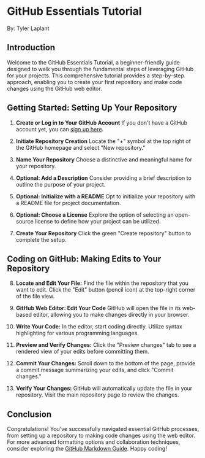 # GitHub Essentials Tutorial
By: Tyler Laplant

## Introduction
Welcome to the GitHub Essentials Tutorial, a beginner-friendly guide designed to walk you through the fundamental steps of leveraging GitHub for your projects. This comprehensive tutorial provides a step-by-step approach, enabling you to create your first repository and make code changes using the GitHub web editor.

## Getting Started: Setting Up Your Repository

1. **Create or Log in to Your GitHub Account**
   If you don't have a GitHub account yet, you can [sign up here](https://github.com/join).

2. **Initiate Repository Creation**
   Locate the "+" symbol at the top right of the GitHub homepage and select "New repository."

3. **Name Your Repository**
   Choose a distinctive and meaningful name for your repository.

4. **Optional: Add a Description**
   Consider providing a brief description to outline the purpose of your project.

5. **Optional: Initialize with a README**
   Opt to initialize your repository with a README file for project documentation.

6. **Optional: Choose a License**
   Explore the option of selecting an open-source license to define how your project can be utilized.

7. **Create Your Repository**
   Click the green "Create repository" button to complete the setup.

## Coding on GitHub: Making Edits to Your Repository

8. **Locate and Edit Your File:**
   Find the file within the repository that you want to edit. Click the "Edit" button (pencil icon) at the top-right corner of the file view.

9. **GitHub Web Editor: Edit Your Code**
   GitHub will open the file in its web-based editor, allowing you to make changes directly in your browser.

10. **Write Your Code:**
    In the editor, start coding directly. Utilize syntax highlighting for various programming languages.

11. **Preview and Verify Changes:**
    Click the "Preview changes" tab to see a rendered view of your edits before committing them.

12. **Commit Your Changes:**
    Scroll down to the bottom of the page, provide a commit message summarizing your edits, and click "Commit changes."

13. **Verify Your Changes:**
    GitHub will automatically update the file in your repository. Visit the main repository page to review the changes.

## Conclusion
Congratulations! You've successfully navigated essential GitHub processes, from setting up a repository to making code changes using the web editor. For more advanced formatting options and collaboration techniques, consider exploring the [GitHub Markdown Guide](https://guides.github.com/features/mastering-markdown/). Happy coding!
